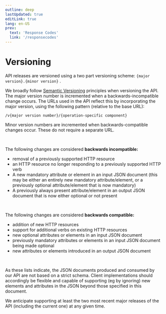 ```yaml
---
outline: deep
lastUpdated: true
editLink: true
lang: en-US
prev:
  text: 'Response Codes'
  link: '/responsecodes'
---
```


# Versioning

API releases are versioned using a two part versioning scheme:
`{major version}.{minor version}` .

We broadly follow [Semantic Versioning](https://semver.org/) principles when
versioning the API. The major version number is incremented when a
backwards-incompatible change occurs. The URLs used in the API reflect this by
incorporating the major version, using the following pattern (relative to the
base URL):

```
/v{major version number}/{operation-specific component}
```

Minor version numbers are incremented when backwards-compatible changes occur.
These do not require a separate URL.

<br>

The following changes are considered **backwards incompatible:**

- removal of a previously supported HTTP resource
- an HTTP resource no longer responding to a previously supported HTTP verb
- A new mandatory attribute or element in an input JSON document (this may be
  either an entirely new mandatory attribute/element, or a previously optional
  attribute/element that is now mandatory)
- A previously always present attribute/element in an output JSON document that
  is now either optional or not present

<br>

The following changes are considered **backwards compatible:**

- addition of new HTTP resources
- support for additional verbs on existing HTTP resources
- new optional attributes or elements in an input JSON document
- previously mandatory attributes or elements in an input JSON document being
  made optional
- new attributes or elements introduced in an output JSON document

<br>

As these lists indicate, the JSON documents produced and consumed by our API are
not based on a strict schema. Client implementations should accordingly be
flexible and capable of supporting (eg by ignoring) new elements and attributes
in the JSON beyond those specified in this document.

We anticipate supporting at least the two most recent major releases of the API
(including the current one) at any given time.

